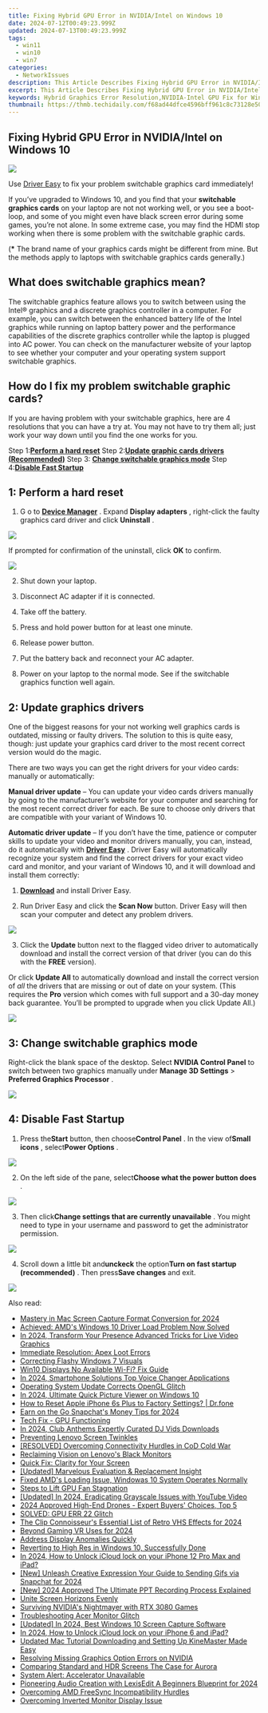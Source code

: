 ```yaml
---
title: Fixing Hybrid GPU Error in NVIDIA/Intel on Windows 10
date: 2024-07-12T00:49:23.999Z
updated: 2024-07-13T00:49:23.999Z
tags:
  - win11
  - win10
  - win7
categories:
  - NetworkIssues
description: This Article Describes Fixing Hybrid GPU Error in NVIDIA/Intel on Windows 10
excerpt: This Article Describes Fixing Hybrid GPU Error in NVIDIA/Intel on Windows 10
keywords: Hybrid Graphics Error Resolution,NVIDIA-Intel GPU Fix for Windows 10,Windows 10 Hybrid Graphics Troubleshooting Guide,Solving NVIDIA-Intel Errors in Windows,Hybrid Graphics System Repair (NVIDIA/Intel),Windows 10 Hybrid Graphics Fixes,Resolving GPU Error (NVIDIA/Intel) in Windows 10
thumbnail: https://thmb.techidaily.com/f68ad44dfce4596bff961c8c73128e503881dbfbd95e5f1787a78426eec3f375.jpg
---
```


## Fixing Hybrid GPU Error in NVIDIA/Intel on Windows 10

![](https://images.drivereasy.com/wp-content/uploads/2016/11/switchable-graphics-card.jpg)

 Use [Driver Easy](https://tools.techidaily.com/drivereasy/download/) to fix your problem switchable graphics card immediately!

 If you’ve upgraded to Windows 10, and you find that your **switchable graphics cards** on your laptop are not not working well, or you see a boot-loop, and some of you might even have black screen error during some games, you’re not alone. In some extreme case, you may find the HDMI stop working when there is some problem with the switchable graphic cards.

 (**\***  The brand name of your graphics cards might be different from mine. But the methods apply to laptops with switchable graphics cards generally.)

## What does switchable graphics mean?

 The switchable graphics feature allows you to switch between using the Intel® graphics and a discrete graphics controller in a computer. For example, you can switch between the enhanced battery life of the Intel graphics while running on laptop battery power and the performance capabilities of the discrete graphics controller while the laptop is plugged into AC power. You can check on the manufacturer website of your laptop to see whether your computer and your operating system support switchable graphics.

## How do I fix my problem switchable graphic cards?

 If you are having problem with your switchable graphics, here are 4 resolutions that you can have a try at. You may not have to try them all; just work your way down until you find the one works for you.

 Step 1:[**Perform a hard reset**](#m2)
 Step 2:[**Update graphic cards drivers (Recommended)**](#m3)
 Step 3: [**Change switchable graphics mode**](#m4)
 Step 4:**[Disable Fast Startup](#m5)**

## 1: Perform a hard reset

1) G o to [**Device Manager**](https://tools.techidaily.com/drivereasy/download/) . Expand **Display adapters**  , right-click the faulty graphics card driver and click **Uninstall** .

![](https://images.drivereasy.com/wp-content/uploads/2016/11/uninstall-display-adapters.jpg)

 If prompted for confirmation of the uninstall, click **OK** to confirm.

![](https://images.drivereasy.com/wp-content/uploads/2016/11/ok.png)

2) Shut down your laptop.

3) Disconnect AC adapter if it is connected.

4) Take off the battery.

5) Press and hold power button for at least one minute.

6) Release power button.

7) Put the battery back and reconnect your AC adapter.

8) Power on your laptop to the normal mode. See if the switchable graphics function well again.

## 2: Update graphics drivers

 One of the biggest reasons for your not working well graphics cards is outdated, missing or faulty drivers. The solution to this is quite easy, though: just update your graphics card driver to the most recent correct version would do the magic.

There are two ways you can get the right drivers for your video cards: manually or automatically:

**Manual driver update** –  You can update your video cards drivers manually by going to the manufacturer’s website for your computer and searching for the most recent correct driver for each. Be sure to choose only drivers that are compatible with your variant of Windows 10\.

**Automatic driver update**  – If you don’t have the time, patience or computer skills to update your video and monitor drivers manually, you can, instead, do it automatically with **[Driver Easy](https://tools.techidaily.com/drivereasy/download/)**  . Driver Easy will automatically recognize your system and find the correct drivers for your exact video card and monitor, and your variant of Windows 10, and it will download and install them correctly:

 1) **[Download](https://tools.techidaily.com/drivereasy/download/)**   and install Driver Easy.

 2) Run Driver Easy and click the **Scan Now**   button. Driver Easy will then scan your computer and detect any problem drivers.

![](https://images.drivereasy.com/wp-content/uploads/2017/12/img_5a44db475937d.png)

 3) Click the **Update**  button next to the flagged video driver to automatically download and install the correct version of that driver (you can do this with the **FREE** version).

Or click **Update All**  to automatically download and install the correct version of _all_  the drivers that are missing or out of date on your system. (This requires the **Pro** version which comes with full support and a 30-day money back guarantee. You’ll be prompted to upgrade when you click Update All.)

![](https://images.drivereasy.com/wp-content/uploads/2017/12/img_5a44db5786b60.jpg)

##  3: Change switchable graphics mode

 Right-click the blank space of the desktop. Select **NVIDIA Control Panel**  to switch between two graphics manually under **Manage 3D Settings** \> **Preferred Graphics Processor** .

![](https://images.drivereasy.com/wp-content/uploads/2016/11/manage-3d-settings-preferred-graphics-processor.jpg)

## 4: Disable Fast Startup

 1) Press the**Start** button, then choose**Control Panel** . In the view of**Small icons** , select**Power Options** .

![](https://images.drivereasy.com/wp-content/uploads/2016/10/power-options-control-panel.jpg)

 2) On the left side of the pane, select**Choose what the power button does** .

![](https://images.drivereasy.com/wp-content/uploads/2016/10/choose-what-the-power-button-does.jpg)

 3) Then click**Change settings that are currently unavailable** . You might need to type in your username and password to get the administrator permission.

![](https://images.drivereasy.com/wp-content/uploads/2016/10/change-settings-that-are-currently-unavailable.jpg)

 4) Scroll down a little bit and**unckeck** the option**Turn on fast startup (recommended)** . Then press**Save changes** and exit.

![](https://images.drivereasy.com/wp-content/uploads/2016/10/turn-on-fast-startup-recommended-600x454.jpg)

<ins class="adsbygoogle"
     style="display:block"
     data-ad-format="autorelaxed"
     data-ad-client="ca-pub-7571918770474297"
     data-ad-slot="1223367746"></ins>



<ins class="adsbygoogle"
     style="display:block"
     data-ad-client="ca-pub-7571918770474297"
     data-ad-slot="8358498916"
     data-ad-format="auto"
     data-full-width-responsive="true"></ins>



<span class="atpl-alsoreadstyle">Also read:</span>
<div><ul>
<li><a href="https://screen-sharing-recording.techidaily.com/mastery-in-mac-screen-capture-format-conversion-for-2024/"><u>Mastery in Mac  Screen Capture Format Conversion for 2024</u></a></li>
<li><a href="https://network-issues.techidaily.com/1719974817176-achieved-amds-windows-10-driver-load-problem-now-solved/"><u>Achieved: AMD's Windows 10 Driver Load Problem Now Solved</u></a></li>
<li><a href="https://youtube-stream.techidaily.com/in-2024-transform-your-presence-advanced-tricks-for-live-video-graphics/"><u>In 2024, Transform Your Presence  Advanced Tricks for Live Video Graphics</u></a></li>
<li><a href="https://network-issues.techidaily.com/immediate-resolution-apex-loot-errors/"><u>Immediate Resolution: Apex Loot Errors</u></a></li>
<li><a href="https://network-issues.techidaily.com/correcting-flashy-windows-7-visuals/"><u>Correcting Flashy Windows 7 Visuals</u></a></li>
<li><a href="https://network-issues.techidaily.com/win10-displays-no-available-wi-fi-fix-guide/"><u>Win10 Displays No Available Wi-Fi? Fix Guide</u></a></li>
<li><a href="https://desktop-recording.techidaily.com/in-2024-smartphone-solutions-top-voice-changer-applications/"><u>In 2024, Smartphone Solutions  Top Voice Changer Applications</u></a></li>
<li><a href="https://network-issues.techidaily.com/operating-system-update-corrects-opengl-glitch/"><u>Operating System Update Corrects OpenGL Glitch</u></a></li>
<li><a href="https://some-skills.techidaily.com/in-2024-ultimate-quick-picture-viewer-on-windows-10/"><u>In 2024, Ultimate Quick Picture Viewer on Windows 10</u></a></li>
<li><a href="https://techidaily.com/how-to-reset-apple-iphone-6s-plus-to-factory-settings-drfone-by-drfone-ios-system-repair-ios-system-repair/"><u>How to Reset Apple iPhone 6s Plus to Factory Settings? | Dr.fone</u></a></li>
<li><a href="https://snapchat-videos.techidaily.com/earn-on-the-go-snapchats-money-tips-for-2024/"><u>Earn on the Go  Snapchat's Money Tips for 2024</u></a></li>
<li><a href="https://network-issues.techidaily.com/tech-fix-gpu-functioning/"><u>Tech Fix - GPU Functioning</u></a></li>
<li><a href="https://youtube-zero.techidaily.com/24-club-anthems-expertly-curated-dj-vids-downloads/"><u>In 2024, Club Anthems  Expertly Curated DJ Vids Downloads</u></a></li>
<li><a href="https://network-issues.techidaily.com/preventing-lenovo-screen-twinkles/"><u>Preventing Lenovo Screen Twinkles</u></a></li>
<li><a href="https://network-issues.techidaily.com/resolved-overcoming-connectivity-hurdles-in-cod-cold-war/"><u>[RESOLVED] Overcoming Connectivity Hurdles in CoD Cold War</u></a></li>
<li><a href="https://network-issues.techidaily.com/reclaiming-vision-on-lenovos-black-monitors/"><u>Reclaiming Vision on Lenovo's Black Monitors</u></a></li>
<li><a href="https://network-issues.techidaily.com/quick-fix-clarity-for-your-screen/"><u>Quick Fix: Clarity for Your Screen</u></a></li>
<li><a href="https://extra-guidance.techidaily.com/updated-marvelous-evaluation-and-replacement-insight/"><u>[Updated] Marvelous Evaluation & Replacement Insight</u></a></li>
<li><a href="https://network-issues.techidaily.com/fixed-amds-loading-issue-windowas-10-system-operates-normally/"><u>Fixed AMD's Loading Issue, Windowas 10 System Operates Normally</u></a></li>
<li><a href="https://network-issues.techidaily.com/steps-to-lift-gpu-fan-stagnation/"><u>Steps to Lift GPU Fan Stagnation</u></a></li>
<li><a href="https://facebook-video-share.techidaily.com/updated-in-2024-eradicating-grayscale-issues-with-youtube-video/"><u>[Updated] In 2024, Eradicating Grayscale Issues with YouTube Video</u></a></li>
<li><a href="https://fox-friendly.techidaily.com/2024-approved-high-end-drones-expert-buyers-choices-top-5/"><u>2024 Approved  High-End Drones - Expert Buyers' Choices, Top 5</u></a></li>
<li><a href="https://network-issues.techidaily.com/solved-gpu-err-22-glitch/"><u>SOLVED: GPU ERR 22 Glitch</u></a></li>
<li><a href="https://some-skills.techidaily.com/the-clip-connoisseurs-essential-list-of-retro-vhs-effects-for-2024/"><u>The Clip Connoisseur's Essential List of Retro VHS Effects for 2024</u></a></li>
<li><a href="https://extra-hints.techidaily.com/beyond-gaming-vr-uses-for-2024/"><u>Beyond Gaming  VR Uses for 2024</u></a></li>
<li><a href="https://network-issues.techidaily.com/address-display-anomalies-quickly/"><u>Address Display Anomalies Quickly</u></a></li>
<li><a href="https://network-issues.techidaily.com/reverting-to-high-res-in-windows-10-successfully-done/"><u>Reverting to High Res in Windows 10, Successfully Done</u></a></li>
<li><a href="https://activate-lock.techidaily.com/in-2024-how-to-unlock-icloud-lock-on-your-iphone-12-pro-max-and-ipad-by-drfone-ios/"><u>In 2024, How to Unlock iCloud lock on your iPhone 12 Pro Max and iPad?</u></a></li>
<li><a href="https://snapchat-videos.techidaily.com/new-unleash-creative-expression-your-guide-to-sending-gifs-via-snapchat-for-2024/"><u>[New] Unleash Creative Expression  Your Guide to Sending Gifs via Snapchat for 2024</u></a></li>
<li><a href="https://screen-sharing-recording.techidaily.com/new-2024-approved-the-ultimate-ppt-recording-process-explained/"><u>[New] 2024 Approved  The Ultimate PPT Recording Process Explained</u></a></li>
<li><a href="https://network-issues.techidaily.com/unite-screen-horizons-evenly/"><u>Unite Screen Horizons Evenly</u></a></li>
<li><a href="https://network-issues.techidaily.com/surviving-nvidias-nightmayer-with-rtx-3080-games/"><u>Surviving NVIDIA's Nightmayer with RTX 3080 Games</u></a></li>
<li><a href="https://network-issues.techidaily.com/troubleshooting-acer-monitor-glitch/"><u>Troubleshooting Acer Monitor Glitch</u></a></li>
<li><a href="https://digital-screen-recording.techidaily.com/updated-in-2024-best-windows-10-screen-capture-software/"><u>[Updated] In 2024, Best Windows 10 Screen Capture Software</u></a></li>
<li><a href="https://activate-lock.techidaily.com/in-2024-how-to-unlock-icloud-lock-on-your-iphone-6-and-ipad-by-drfone-ios/"><u>In 2024, How to Unlock iCloud lock on your iPhone 6 and iPad?</u></a></li>
<li><a href="https://ai-driven-video-production.techidaily.com/updated-mac-tutorial-downloading-and-setting-up-kinemaster-made-easy/"><u>Updated Mac Tutorial Downloading and Setting Up KineMaster Made Easy</u></a></li>
<li><a href="https://network-issues.techidaily.com/resolving-missing-graphics-option-errors-on-nvidia/"><u>Resolving Missing Graphics Option Errors on NVIDIA</u></a></li>
<li><a href="https://extra-tips.techidaily.com/comparing-standard-and-hdr-screens-the-case-for-aurora/"><u>Comparing Standard and HDR Screens  The Case for Aurora</u></a></li>
<li><a href="https://network-issues.techidaily.com/system-alert-accelerator-unavailable/"><u>System Alert: Accelerator Unavailable</u></a></li>
<li><a href="https://audio-shaping.techidaily.com/pioneering-audio-creation-with-lexisedit-a-beginners-blueprint-for-2024/"><u>Pioneering Audio Creation with LexisEdit A Beginners Blueprint for 2024</u></a></li>
<li><a href="https://network-issues.techidaily.com/overcoming-amd-freesync-incompatibility-hurdles/"><u>Overcoming AMD FreeSync Incompatibility Hurdles</u></a></li>
<li><a href="https://network-issues.techidaily.com/overcoming-inverted-monitor-display-issue/"><u>Overcoming Inverted Monitor Display Issue</u></a></li>
</ul></div>
